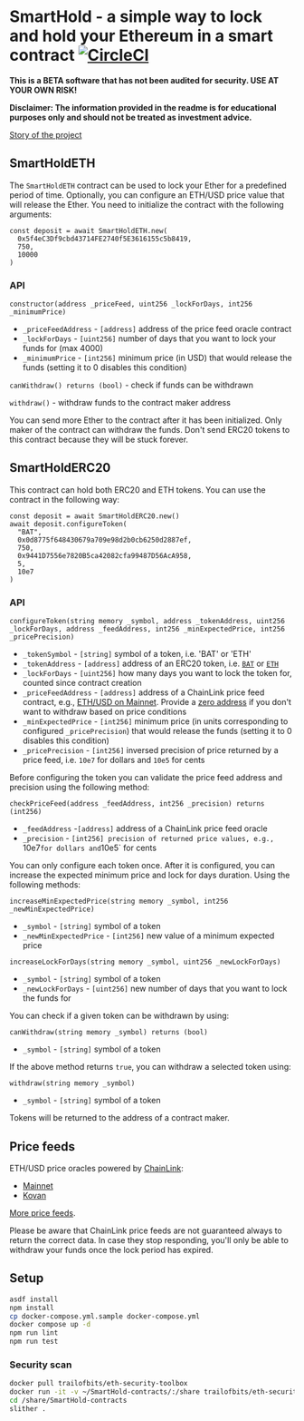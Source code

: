 # SmartHold - a simple way to lock and hold your Ethereum in a smart contract [![CircleCI](https://circleci.com/gh/pawurb/SmartHold-contracts.svg?style=svg)](https://circleci.com/gh/pawurb/SmartHold-contracts)

**This is a BETA software that has not been audited for security. USE AT YOUR OWN RISK!**

**Disclaimer: The information provided in the readme is for educational purposes only and should not be treated as investment advice.**

[Story of the project](https://pawelurbanek.com/smart-contract-development)

## SmartHoldETH

The `SmartHoldETH` contract can be used to lock your Ether for a predefined period of time. Optionally, you can configure an ETH/USD price value that will release the Ether. You need to initialize the contract with the following arguments:

```node
const deposit = await SmartHoldETH.new(
  0x5f4eC3Df9cbd43714FE2740f5E3616155c5b8419,
  750,
  10000
)
```

### API

`constructor(address _priceFeed, uint256 _lockForDays, int256 _minimumPrice)`

* `_priceFeedAddress` - `[address]` address of the price feed oracle contract
* `_lockForDays` - `[uint256]` number of days that you want to lock your funds for (max 4000)
* `_minimumPrice` - `[int256]` minimum price (in USD) that would release the funds (setting it to 0 disables this condition)

`canWithdraw() returns (bool)` - check if funds can be withdrawn

`withdraw()` - withdraw funds to the contract maker address

You can send more Ether to the contract after it has been initialized. Only maker of the contract can withdraw the funds. Don't send ERC20 tokens to this contract because they will be stuck forever.

## SmartHoldERC20

This contract can hold both ERC20 and ETH tokens. You can use the contract in the following way:

```node
const deposit = await SmartHoldERC20.new()
await deposit.configureToken(
  "BAT",
  0x0d8775f648430679a709e98d2b0cb6250d2887ef,
  750,
  0x9441D7556e7820B5ca42082cfa99487D56AcA958,
  5,
  10e7
)
```

### API

`configureToken(string memory _symbol, address _tokenAddress, uint256 _lockForDays, address _feedAddress, int256 _minExpectedPrice, int256 _pricePrecision)`

* `_tokenSymbol` - `[string]` symbol of a token, i.e. 'BAT' or 'ETH'
* `_tokenAddress` - `[address]` address of an ERC20 token, i.e. [`BAT`](https://etherscan.io/token/0x0d8775f648430679a709e98d2b0cb6250d2887ef) or [`ETH`](https://etherscan.io/token/0x0000000000000000000000000000000000000000)
* `_lockForDays` - `[uint256]` how many days you want to lock the token for, counted since contract creation
* `_priceFeedAddress` - `[address]` address of a ChainLink price feed contract, e.g., [ETH/USD on Mainnet](https://etherscan.io/address/0x5f4eC3Df9cbd43714FE2740f5E3616155c5b8419). Provide a [zero address](https://etherscan.io/address/0x0000000000000000000000000000000000000000) if you don't want to withdraw based on price conditions
* `_minExpectedPrice` - `[int256]` minimum price (in units corresponding to configured `_pricePrecision`) that would release the funds (setting it to 0 disables this condition)
* `_pricePrecision` - `[int256]` inversed precision of price returned by a price feed, i.e. `10e7` for dollars and `10e5` for cents

Before configuring the token you can validate the price feed address and precision using the following method:

`checkPriceFeed(address _feedAddress, int256 _precision) returns (int256)`
* `_feedAddress` -`[address]` address of a ChainLink price feed oracle
* `_precision` - `[int256] precision of returned price values, e.g., `10e7` for dollars and `10e5` for cents

You can only configure each token once. After it is configured, you can increase the expected minimum price and lock for days duration. Using the following methods:

`increaseMinExpectedPrice(string memory _symbol, int256 _newMinExpectedPrice)`
* `_symbol` - `[string]` symbol of a token
* `_newMinExpectedPrice` - `[int256]` new value of a minimum expected price

`increaseLockForDays(string memory _symbol, uint256 _newLockForDays)`
* `_symbol` - `[string]` symbol of a token
* `_newLockForDays` - `[uint256]` new number of days that you want to lock the funds for

You can check if a given token can be withdrawn by using:

`canWithdraw(string memory _symbol) returns (bool)`
* `_symbol` - `[string]` symbol of a token

If the above method returns `true`, you can withdraw a selected token using:

`withdraw(string memory _symbol)`
* `_symbol` - `[string]` symbol of a token

Tokens will be returned to the address of a contract maker.

## Price feeds

ETH/USD price oracles powered by [ChainLink](https://docs.chain.link/docs/get-the-latest-price/):

* [Mainnet](https://etherscan.io/address/0x5f4eC3Df9cbd43714FE2740f5E3616155c5b8419)
* [Kovan](https://kovan.etherscan.io/address/0x9326BFA02ADD2366b30bacB125260Af641031331#code)

[More price feeds](https://data.chain.link/).

Please be aware that ChainLink price feeds are not guaranteed always to return the correct data. In case they stop responding, you'll only be able to withdraw your funds once the lock period has expired.

## Setup

```bash
asdf install
npm install
cp docker-compose.yml.sample docker-compose.yml
docker compose up -d
npm run lint
npm run test
```

### Security scan

```bash
docker pull trailofbits/eth-security-toolbox
docker run -it -v ~/SmartHold-contracts/:/share trailofbits/eth-security-toolbox
cd /share/SmartHold-contracts
slither .
```
